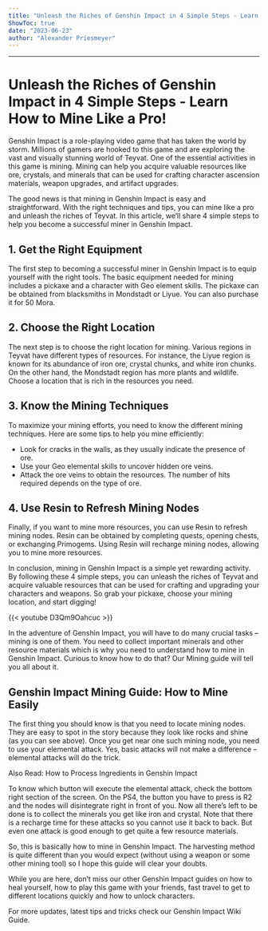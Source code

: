 ```yaml
---
title: "Unleash the Riches of Genshin Impact in 4 Simple Steps - Learn How to Mine Like a Pro!"
ShowToc: true 
date: "2023-06-23"
author: "Alexander Priesmeyer"
---
```

*****
# Unleash the Riches of Genshin Impact in 4 Simple Steps - Learn How to Mine Like a Pro!

Genshin Impact is a role-playing video game that has taken the world by storm. Millions of gamers are hooked to this game and are exploring the vast and visually stunning world of Teyvat. One of the essential activities in this game is mining. Mining can help you acquire valuable resources like ore, crystals, and minerals that can be used for crafting character ascension materials, weapon upgrades, and artifact upgrades.

The good news is that mining in Genshin Impact is easy and straightforward. With the right techniques and tips, you can mine like a pro and unleash the riches of Teyvat. In this article, we’ll share 4 simple steps to help you become a successful miner in Genshin Impact.

## 1. Get the Right Equipment

The first step to becoming a successful miner in Genshin Impact is to equip yourself with the right tools. The basic equipment needed for mining includes a pickaxe and a character with Geo element skills. The pickaxe can be obtained from blacksmiths in Mondstadt or Liyue. You can also purchase it for 50 Mora.

## 2. Choose the Right Location

The next step is to choose the right location for mining. Various regions in Teyvat have different types of resources. For instance, the Liyue region is known for its abundance of iron ore, crystal chunks, and white iron chunks. On the other hand, the Mondstadt region has more plants and wildlife. Choose a location that is rich in the resources you need.

## 3. Know the Mining Techniques

To maximize your mining efforts, you need to know the different mining techniques. Here are some tips to help you mine efficiently:

- Look for cracks in the walls, as they usually indicate the presence of ore.
- Use your Geo elemental skills to uncover hidden ore veins.
- Attack the ore veins to obtain the resources. The number of hits required depends on the type of ore.

## 4. Use Resin to Refresh Mining Nodes

Finally, if you want to mine more resources, you can use Resin to refresh mining nodes. Resin can be obtained by completing quests, opening chests, or exchanging Primogems. Using Resin will recharge mining nodes, allowing you to mine more resources.

In conclusion, mining in Genshin Impact is a simple yet rewarding activity. By following these 4 simple steps, you can unleash the riches of Teyvat and acquire valuable resources that can be used for crafting and upgrading your characters and weapons. So grab your pickaxe, choose your mining location, and start digging!

{{< youtube D3Qm9Oahcuc >}} 



In the adventure of Genshin Impact, you will have to do many crucial tasks – mining is one of them. You need to collect important minerals and other resource materials which is why you need to understand how to mine in Genshin Impact. Curious to know how to do that? Our Mining guide will tell you all about it.
 
## Genshin Impact Mining Guide: How to Mine Easily

 
The first thing you should know is that you need to locate mining nodes. They are easy to spot in the story because they look like rocks and shine (as you can see above). Once you get near one such mining node, you need to use your elemental attack. Yes, basic attacks will not make a difference – elemental attacks will do the trick.
 
Also Read: How to Process Ingredients in Genshin Impact
 
To know which button will execute the elemental attack, check the bottom right section of the screen. On the PS4, the button you have to press is R2 and the nodes will disintegrate right in front of you. Now all there’s left to be done is to collect the minerals you get like iron and crystal. Note that there is a recharge time for these attacks so you cannot use it back to back. But even one attack is good enough to get quite a few resource materials.
 
So, this is basically how to mine in Genshin Impact. The harvesting method is quite different than you would expect (without using a weapon or some other mining tool) so I hope this guide will clear your doubts.
 
While you are here, don’t miss our other Genshin Impact guides on how to heal yourself, how to play this game with your friends, fast travel to get to different locations quickly and how to unlock characters.
 
For more updates, latest tips and tricks check our Genshin Impact Wiki Guide.




